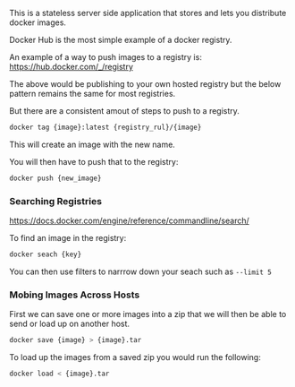 This is a stateless server side application that stores and lets you distribute docker images.

Docker Hub is the most simple example of a docker registry.

An example of a way to push images to a registry is: https://hub.docker.com/_/registry

The above would be publishing to your own hosted registry but the below pattern remains the same for most registries.

But there are a consistent amout of steps to push to a registry.

```sh
docker tag {image}:latest {registry_rul}/{image}
```
This will create an image with the new name.

You will then have to push that to the registry:

```sh
docker push {new_image}
```

### Searching Registries

https://docs.docker.com/engine/reference/commandline/search/

To find an image in the registry:

```sh
docker seach {key}
```

You can then use filters to narrrow down your seach such as `--limit 5`

### Mobing Images Across Hosts

First we can save one or more images into a zip that we will then be able to send or load up on another host.

```sh
docker save {image} > {image}.tar 
```

To load up the images from a saved zip you would run the following:

```sh
docker load < {image}.tar
```